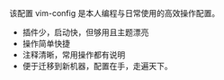 该配置 vim-config 是本人编程与日常使用的高效操作配置。
+ 插件少，启动快，但够用且主题漂亮
+ 操作简单快捷
+ 注释清晰，常用操作都有说明
+ 便于迁移到新机器，配置在手，走遍天下。
